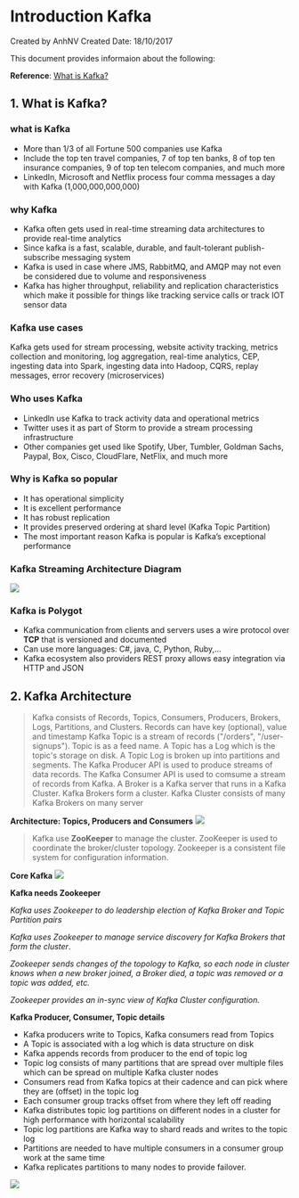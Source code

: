 # Introduction Kafka
Created by AnhNV Created Date: 18/10/2017

This document provides informaion about the following:

**Reference**:
[What is Kafka?][what-is-kafka]

## 1. What is Kafka?
### what is Kafka
* More than 1/3 of all Fortune 500 companies use Kafka
* Include the top ten travel companies, 7 of top ten banks, 8 of top ten insurance companies, 9 of top ten telecom companies, and much more
* LinkedIn, Microsoft and Netflix process four comma messages a day with Kafka (1,000,000,000,000)

### why Kafka
- Kafka often gets used in real-time streaming data architectures to provide real-time analytics
- Since kafka is a fast, scalable, durable, and fault-tolerant publish-subscribe messaging system
- Kafka is used in case where JMS, RabbitMQ, and AMQP may not even be considered due to volume and responsiveness
- Kafka has higher throughput, reliability and replication characteristics which make it possible for things like tracking service calls or track IOT sensor data

### Kafka use cases
Kafka gets used for stream processing, website activity tracking, metrics collection and monitoring, log aggregation, real-time analytics, CEP, ingesting data into Spark, ingesting data into Hadoop, CQRS, replay messages, error recovery (microservices)

### Who uses Kafka
- Linkedln use Kafka to track activity data and operational metrics
- Twitter uses it as part of Storm to provide a stream processing infrastructure
- Other companies get used like Spotify, Uber, Tumbler, Goldman Sachs, Paypal, Box, Cisco, CloudFlare, NetFlix, and much more

### Why is Kafka so popular
- It has operational simplicity
- It is excellent performance
- It has robust replication
- It provides preserved ordering at shard level (Kafka Topic Partition)
- The most important reason Kafka is popular is Kafka’s exceptional performance

### Kafka Streaming Architecture Diagram
![](https://user-images.githubusercontent.com/14268190/31706889-b4c3701a-b414-11e7-87d8-95cb52caab01.png)

### Kafka is Polygot
- Kafka communication from clients and servers uses a wire protocol over **TCP** that is versioned and documented
- Can use more languages: C#, java, C, Python, Ruby,…
- Kafka ecosystem also providers REST proxy allows easy integration via HTTP and JSON

## 2. Kafka Architecture
> Kafka consists of Records, Topics, Consumers, Producers, Brokers, Logs, Partitions, and Clusters. Records can have key (optional), value and timestamp
Kafka Topic is a stream of records ("/orders", "/user-signups"). Topic is as a feed name. A Topic has a Log which is the topic's storage on disk. A Topic Log is broken up into partitions and segments.
The Kafka Producer API is used to produce streams of data records.
The Kafka Consumer API is used to comsume a stream of records from Kafka.
A Broker is a Kafka server that runs in a Kafka Cluster. Kafka Brokers form a cluster.
Kafka Cluster consists of many Kafka Brokers on many server

**Architecture: Topics, Producers and Consumers**
![](https://user-images.githubusercontent.com/14268190/31708153-666cf568-b418-11e7-9442-d279939a0d27.png)
>Kafka use **ZooKeeper** to manage the cluster. ZooKeeper is used to coordinate the broker/cluster topology. Zookeeper is a consistent file system for configuration information.

**Core Kafka**
![](https://user-images.githubusercontent.com/14268190/31711178-8932437e-b421-11e7-8db2-f1668103d602.png)

**Kafka needs Zookeeper**

_Kafka uses Zookeeper to do leadership election of Kafka Broker and Topic Partition pairs_

_Kafka uses Zookeeper to manage service discovery for Kafka Brokers that form the cluster_.

_Zookeeper sends changes of the topology to Kafka, so each node in cluster knows when a new broker joined, a Broker died, a topic was removed or a topic was added, etc._

_Zookeeper provides an in-sync view of Kafka Cluster configuration._

**Kafka Producer, Consumer, Topic details**

- Kafka producers write to Topics, Kafka consumers read from Topics
- A Topic is associated with a log which is data structure on disk
- Kafka appends records from producer to the end of topic log
- Topic log consists of many partitions that are spread over multiple files which can be spread on multiple Kafka cluster nodes
- Consumers read from Kafka topics at their cadence and can pick where they are (offset) in the topic log
- Each consumer group tracks offset from where they left off reading
- Kafka distributes topic log partitions on different nodes in a cluster for high performance with horizontal scalability
- Topic log partitions are Kafka way to shard reads and writes to the topic log
- Partitions are needed to have multiple consumers in a consumer group work at the same time
- Kafka replicates partitions to many nodes to provide failover.

![](http://cloudurable.com/images/kafka-architecture-topic-partition-consumer-group-offset-producers.png)

[what-is-kafka]: http://cloudurable.com/blog/what-is-kafka/index.html